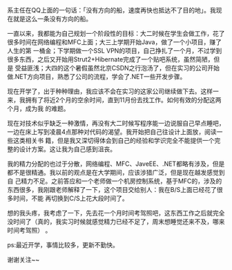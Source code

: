 

系主任在QQ上面的一句话：「没有方向的船，速度再快也抵达不了目的地」。我现在就是这么一条没有方向的船。

一直以来，我都能为自己规划一个阶段性的目标：大二时候在学生会做工作，花了很多时间在网络编程和MFC上面；大三上学期开始Java，做了一个小项目，赚了人生的第
一桶金；下学期做一个SSL VPN的项目，自己挣扎了一个月，不过学到很多东西，之后又开始用Strut2+Hibernate完成了一个贴吧系统，虽然简陋，但是
受益匪浅；大四的这个暑假虽然北京CSDN之行泡汤了，但在实习的公司开始做.NET方向项目，熟悉了公司的流程，学会了.NET一些开发步骤。

现在开学了，出于种种理由，我应该不会在实习的这家公司继续做下去。这样一来，我拥有了将近2个月的空余时间，直到11月份去找工作。如何有效的分配这两个月，成为我
的难题。

现在对技术似乎缺乏一种激情，再没有大二时候写程序能一边说服自己早点睡吧，一边在床上写到凌晨4点那种对代码的渴望。我开始把自己往设计上面放，阅读一些这类相关书
籍，但是我又深切得体会到自己的经验和学识完全不能提供一个完整的设计方案。这让我为自己感到沮丧。

我的精力分配的也过于分散，网络编程、MFC、JaveEE、.NET都略有涉及，但是都不是很精通。我以前的观点是在大学期间，应该涉猎广泛，但是现在越发感觉到自
己精力不足。之前答应和一个老师做一个机房控制系统，基于MFC的，涉及的东西很多，我刚跟老师解释了一下，这个项目交给别人：我在B/S上面已经花了很多时间，不能
再切换到C/S上花大段时间了。

想的我头疼，我考虑了一下，先去花一个月时间考驾照吧，这东西工作之后就完全没时间了（真的，我实习时候就感觉精力已经不足了，周末想睡觉还来不及，哪来时间考驾照）
。

ps:最近开学，事情比较多，更新不勤快。

谢谢关注~~


